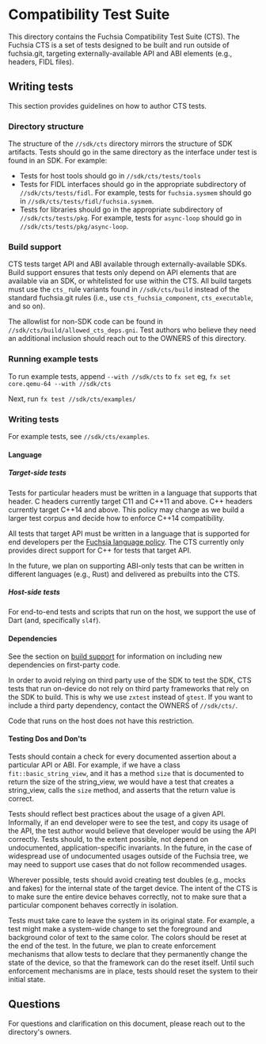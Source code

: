 # Compatibility Test Suite

This directory contains the Fuchsia Compatibility Test Suite (CTS).  The Fuchsia
CTS is a set of tests designed to be built and run outside of fuchsia.git,
targeting externally-available API and ABI elements (e.g., headers, FIDL files).

## Writing tests

This section provides guidelines on how to author CTS tests.

### Directory structure

The structure of the `//sdk/cts` directory mirrors the structure of SDK
artifacts.  Tests should go in the same directory as the interface under test is
found in an SDK.  For example:

  * Tests for host tools should go in `//sdk/cts/tests/tools`
  * Tests for FIDL interfaces should go in the appropriate subdirectory of
      `//sdk/cts/tests/fidl`.  For example, tests for `fuchsia.sysmem` should go
      in `//sdk/cts/tests/fidl/fuchsia.sysmem`.
  * Tests for libraries should go in the appropriate subdirectory of
    `//sdk/cts/tests/pkg`.  For example, tests for `async-loop` should go in
    `//sdk/cts/tests/pkg/async-loop`.

### Build support

CTS tests target API and ABI available through externally-available SDKs.  Build
support ensures that tests only depend on API elements that are available via an
SDK, or whitelisted for use within the CTS.  All build targets must use the
`cts_` rule variants found in `//sdk/cts/build` instead of the standard
fuchsia.git rules (i.e., use `cts_fuchsia_component`, `cts_executable`, and so
on).

The allowlist for non-SDK code can be found in
`//sdk/cts/build/allowed_cts_deps.gni`.  Test authors who believe they need an
additional inclusion should reach out to the OWNERS of this directory.

### Running example tests

To run example tests, append `--with //sdk/cts` to `fx set`
eg, `fx set core.qemu-64 --with //sdk/cts`

Next, run `fx test //sdk/cts/examples/`

### Writing tests

For example tests, see `//sdk/cts/examples`.

#### Language

##### Target-side tests

Tests for particular headers must be written in a language that supports that
header.  C headers currently target C11 and C++11 and above.  C++ headers
currently target C++14 and above.  This policy may change as we build a larger
test corpus and decide how to enforce C++14 compatibility.

All tests that target API must be written in a language that is supported for
end developers per the [Fuchsia language policy].  The CTS currently only
provides direct support for C++ for tests that target API.

In the future, we plan on supporting ABI-only tests that can be written in
different languages (e.g., Rust) and delivered as prebuilts into the CTS.

##### Host-side tests

For end-to-end tests and scripts that run on the host, we support the use of
Dart (and, specifically `sl4f`).

#### Dependencies

See the section on [build support](#Build-support) for information on including
new dependencies on first-party code.

In order to avoid relying on third party use of the SDK to test the SDK, CTS
tests that run on-device do not rely on third party frameworks that rely on the
SDK to build.  This is why we use `zxtest` instead of `gtest`.  If you want to
include a third party dependency, contact the OWNERS of `//sdk/cts/`.

Code that runs on the host does not have this restriction.

#### Testing Dos and Don'ts

Tests should contain a check for every documented assertion about a particular
API or ABI.  For example, if we have a class `fit::basic_string_view`, and it
has a method `size` that is documented to return the size of the string_view, we
would have a test that creates a string_view, calls the `size` method, and
asserts that the return value is correct.

Tests should reflect best practices about the usage of a given API.  Informally,
if an end developer were to see the test, and copy its usage of the API, the
test author would believe that developer would be using the API correctly. Tests
should, to the extent possible, not depend on undocumented, application-specific
invariants.  In the future, in the case of widespread use of undocumented usages
outside of the Fuchsia tree, we may need to support use cases that do not follow
recommended usages.

Wherever possible, tests should avoid creating test doubles (e.g., mocks and
fakes) for the internal state of the target device.  The intent of the CTS is to
make sure the entire device behaves correctly, not to make sure that a
particular component behaves correctly in isolation.

Tests must take care to leave the system in its original state.  For example, a
test might make a system-wide change to set the foreground and background color
of text to the same color. The colors should be reset at the end of the test.
In the future, we plan to create enforcement mechanisms that allow tests to
declare that they permanently change the state of the device, so that the
framework can do the reset itself.  Until such enforcement mechanisms are in
place, tests should reset the system to their initial state.

## Questions

For questions and clarification on this document, please reach out to the
directory's owners.

[Fuchsia language policy]: https://fuchsia.dev/fuchsia-src/contribute/governance/policy/programming_languages
